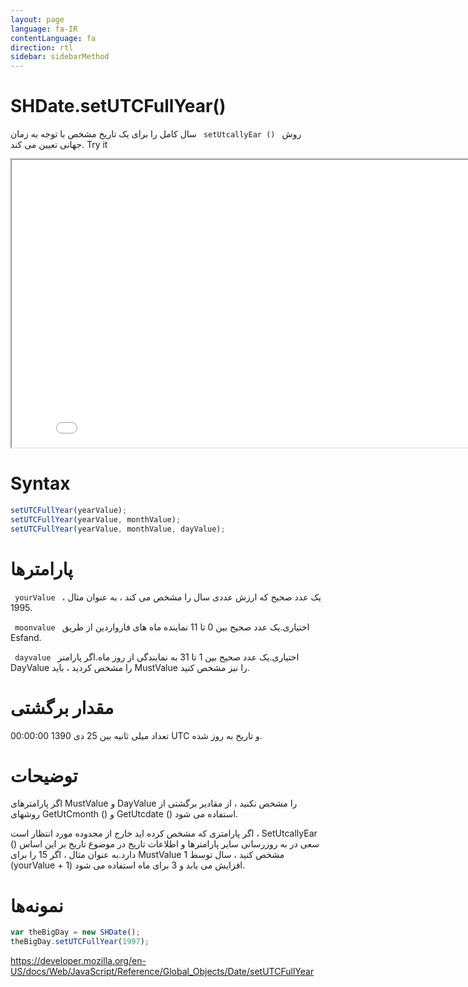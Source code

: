 ```yaml
---
layout: page
language: fa-IR
contentLanguage: fa
direction: rtl
sidebar: sidebarMethod
---
```


# SHDate.setUTCFullYear()

روش <code dir = "ltr"> setUtcallyEar () </code> سال کامل را برای یک تاریخ مشخص با توجه به زمان جهانی تعیین می کند.
Try it

<iframe style="width: 830px; height: 460px;" src="/SHDateTime-js/examples/live.html?function=setUTCFullYear" title="MDN Web Docs Interactive Example" loading="lazy"></iframe>
<br/>

# Syntax

```js
setUTCFullYear(yearValue);
setUTCFullYear(yearValue, monthValue);
setUTCFullYear(yearValue, monthValue, dayValue);
```

# پارامترها

<code dir = "ltr"> yourValue </code>
یک عدد صحیح که ارزش عددی سال را مشخص می کند ، به عنوان مثال ، 1995.

<code dir = "ltr"> moonvalue </code>
اختیاری.یک عدد صحیح بین 0 تا 11 نماینده ماه های فارواردین از طریق Esfand.

<code dir = "ltr"> dayvalue </code>
اختیاری.یک عدد صحیح بین 1 تا 31 به نمایندگی از روز ماه.اگر پارامتر DayValue را مشخص کردید ، باید MustValue را نیز مشخص کنید.

# مقدار برگشتی

تعداد میلی ثانیه بین 25 دی 1390 00:00:00 UTC و تاریخ به روز شده.

# توضیحات

اگر پارامترهای MustValue و DayValue را مشخص نکنید ، از مقادیر برگشتی از روشهای GetUtCmonth () و GetUtcdate () استفاده می شود.

اگر پارامتری که مشخص کرده اید خارج از محدوده مورد انتظار است ، SetUtcallyEar () سعی در به روزرسانی سایر پارامترها و اطلاعات تاریخ در موضوع تاریخ بر این اساس دارد.به عنوان مثال ، اگر 15 را برای MustValue مشخص کنید ، سال توسط 1 (yourValue + 1) افزایش می یابد و 3 برای ماه استفاده می شود.

# نمونه‌ها

```js
var theBigDay = new SHDate();
theBigDay.setUTCFullYear(1997);
```

https://developer.mozilla.org/en-US/docs/Web/JavaScript/Reference/Global_Objects/Date/setUTCFullYear
